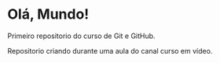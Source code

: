 # Olá, Mundo!
Primeiro repositorio do curso de Git e GitHub.

Repositorio criando durante uma aula do canal curso em vídeo.